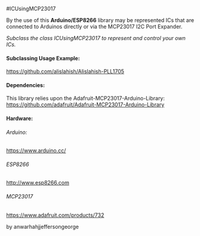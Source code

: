 #ICUsingMCP23017

By the use of this **Arduino/ESP8266** library may be represented ICs that are connected
to Arduinos directly or via the MCP23017 I2C Port Expander.

_Subclass the class ICUsingMCP23017 to represent and control your own ICs._

#### Subclassing Usage Example:
https://github.com/alislahish/Alislahish-PLL1705

#### Dependencies:
This library relies upon the Adafruit-MCP23017-Arduino-Library:
https://github.com/adafruit/Adafruit-MCP23017-Arduino-Library

#### Hardware:

###### Arduino:
https://www.arduino.cc/

###### ESP8266
http://www.esp8266.com

###### MCP23017
https://www.adafruit.com/products/732

by anwarhahjjeffersongeorge
